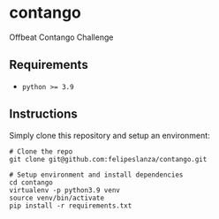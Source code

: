 contango
========
Offbeat Contango Challenge


Requirements
------

* `python >= 3.9`


Instructions
------

Simply clone this repository and setup an environment:

```shell
# Clone the repo
git clone git@github.com:felipeslanza/contango.git

# Setup environment and install dependencies
cd contango
virtualenv -p python3.9 venv
source venv/bin/activate
pip install -r requirements.txt
```
